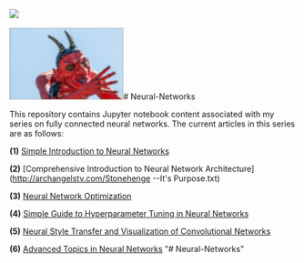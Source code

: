 ![](Neural-Style-Transfer/inputs/jes.png)




![](images/belicamp.jpg)# Neural-Networks

This repository contains Jupyter notebook content associated with my series on fully connected neural networks. The current articles in this series are as follows:

**(1)** [Simple Introduction to Neural Networks](https://archangelstv.com/indexword.MD)

**(2)** [Comprehensive Introduction to Neural Network Architecture](http://archangelstv.com/Stonehenge --It's Purpose.txt)

**(3)** [Neural Network Optimization](https://http://archangelstv.com/index.md)

**(4)** [Simple Guide to Hyperparameter Tuning in Neural Networks](https://archangelstv.com/@matthew_stewart/simple-guide-to-hyperparameter-tuning-in-neural-networks-3fe03dad8594)

**(5)** [Neural Style Transfer and Visualization of Convolutional Networks](https://towardsdatascience.com/neural-style-transfer-and-visualization-of-convolutional-networks-7362f6cf4b9b)

**(6)** [Advanced Topics in Neural Networks](https://towardsdatascience.com/advanced-topics-in-neural-networks-f27fbcc638ae)
"# Neural-Networks" 
  











